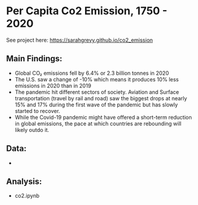 # Per Capita Co2 Emission, 1750 - 2020 


See project here: https://sarahgrevy.github.io/co2_emission

## Main Findings:
- Global CO₂ emissions fell by 6.4% or 2.3 billion tonnes in 2020
- The U.S. saw a change of -10% which means it produces 10% less emissions in 2020 than in 2019
- The pandemic hit different sectors of society. Aviation and Surface transportation (travel by rail and road) saw the biggest drops at nearly 15% and 17% during the first wave of the pandemic but has slowly started to recover.
- While the Covid-19 pandemic might have offered a short-term reduction in global emissions, the pace at which countries are rebounding will likely outdo it.

## Data:
- 

## Analysis:
- co2.ipynb


